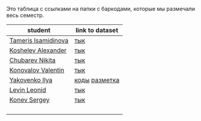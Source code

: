 Это таблица с ссылками на папки с баркодами, которые мы размечали весь семестр.

| student                                              | link to dataset                                                              |
|------------------------------------------------------|------------------------------------------------------------------------------|
| [ Tameris Isamidinova ](https://github.com/ismdnvat) | [тык](https://github.com/ismdnvat/mipt2024f_isamidinova_t_a/tree/main/data)  |
| [ Koshelev Alexander  ](https://github.com/cd7567)   | [тык](https://github.com/CD7567/mipt2024f-4-koshelev-a/tree/master/barcodes) |
| [ Chubarev Nikita](https://github.com/NeKita30)      | [тык](https://github.com/NeKita30/mipt2024f_chubarev_n_k/tree/master/data)   |
| [ Konovalov Valentin ](https://github.com/valkon29)  | [тык](https://github.com/valkon29/mipt2024f_konovalov_v_r/tree/master/images)|
| [ Yakovenko Ilya ](https://github.com/IlyaYakovenko) | [коды](https://github.com/IlyaYakovenko/mipt2024f_yakovenko_i_o/tree/main/barcodes_real_photo) [разметка](https://github.com/IlyaYakovenko/mipt2024f_yakovenko_i_o/tree/main/annotations)|
| [ Levin Leonid ](https://github.com/LeNcHic)         | [тык](https://github.com/LeNcHic/mipt2024f_levin_l_i/tree/main/dataset)      |
| [ Konev Sergey ](https://github.com/Darisishe)         | [тык](https://github.com/Darisishe/mipt2024f_konev_s_a/tree/main/data)      |
|                                                      |                                                                              |
|                                                      |                                                                              |
|                                                      |                                                                              |
|                                                      |                                                                              |
